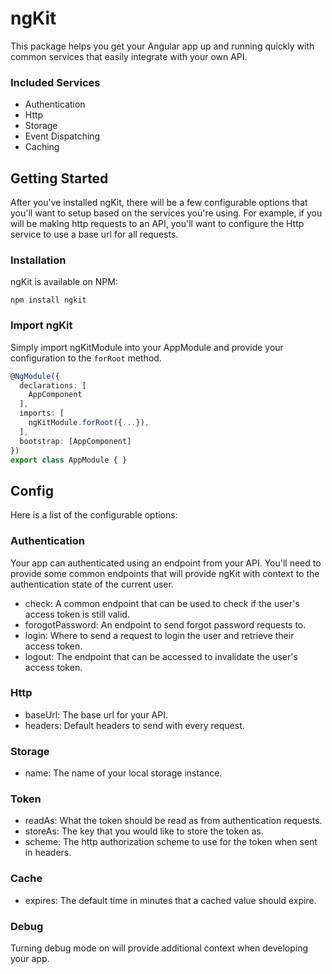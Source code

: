 # ngKit

This package helps you get your Angular app up and running quickly with common services that easily integrate with your own API.

### Included Services
- Authentication
- Http
- Storage
- Event Dispatching
- Caching

## Getting Started
After you've installed ngKit, there will be a few configurable options that you'll want to setup based on the services you're using. For example, if you will be making http requests to an API, you'll want to configure the Http service to use a base url for all requests.

### Installation
ngKit is available on NPM:

`npm install ngkit`

### Import ngKit
Simply import ngKitModule into your AppModule and provide your configuration to the `forRoot` method.

``` ts
@NgModule({
  declarations: [
    AppComponent
  ],
  imports: [
    ngKitModule.forRoot({...}),
  ],
  bootstrap: [AppComponent]
})
export class AppModule { }
```

## Config
Here is a list of the configurable options:

### Authentication

Your app can authenticated using an endpoint from your API. You'll need to provide some common endpoints that will provide ngKit with context to the authentication state of the current user.

- check: A common endpoint that can be used to check if the user's access token is still valid.
- forogotPassword: An endpoint to send forgot password requests to.
- login: Where to send a request to login the user and retrieve their access token.
- logout: The endpoint that can be accessed to invalidate the user's access token.

### Http
 - baseUrl: The base url for your API.
 - headers: Default headers to send with every request.

### Storage
- name: The name of your local storage instance.

### Token
- readAs: What the token should be read as from authentication requests.
- storeAs: The key that you would like to store the token as.
- scheme: The http authorization scheme to use for the token when sent in headers.

### Cache
- expires: The default time in minutes that a cached value should expire.

### Debug
Turning debug mode on will provide additional context when developing your app.
